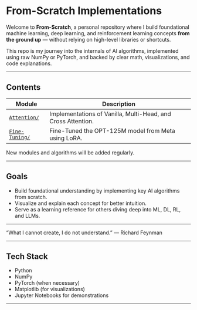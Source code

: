 # From-Scratch Implementations

Welcome to **From-Scratch**, a personal repository where I build foundational machine learning, deep learning, and reinforcement learning concepts **from the ground up** — without relying on high-level libraries or shortcuts.

This repo is my journey into the internals of AI algorithms, implemented using raw NumPy or PyTorch, and backed by clear math, visualizations, and code explanations.

---

## Contents

| Module           | Description                                                  |
|------------------|--------------------------------------------------------------|
| [`Attention/`](https://github.com/Atharv-3105/From_Scratch/tree/master/Attention)     | Implementations of Vanilla, Multi-Head, and Cross Attention.
| [`Fine-Tuning/`](https://github.com/Atharv-3105/From_Scratch/tree/master/Fine-Tuning) | Fine-Tuned the OPT-125M model from Meta using LoRA.

New modules and algorithms will be added regularly.

---

## Goals

- Build foundational understanding by implementing key AI algorithms from scratch.
- Visualize and explain each concept for better intuition.
- Serve as a learning reference for others diving deep into ML, DL, RL, and LLMs.

---
“What I cannot create, I do not understand.” — Richard Feynman

---

## Tech Stack

- Python
- NumPy
- PyTorch (when necessary)
- Matplotlib (for visualizations)
- Jupyter Notebooks for demonstrations

---
